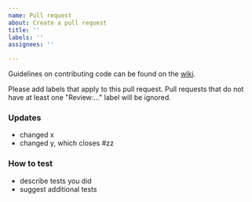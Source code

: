 ```yaml
---
name: Pull request
about: Create a pull request
title: ''
labels: ''
assignees: ''

---
```


Guidelines on contributing code can be found on the [wiki](https://github.com/KULeuvenNeuromechanics/PredSim/wiki/Guidelines-for-contributing-code). 

Please add labels that apply to this pull request.
Pull requests that do not have at least one "Review:..." label will be ignored.

### Updates
- changed x
- changed y, which closes #zz

### How to test
- describe tests you did
- suggest additional tests

